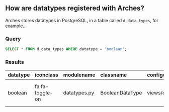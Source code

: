 ## How are datatypes registered with Arches?

Arches stores datatypes in PostgreSQL, in a table called `d_data_types`, for example...

### Query
```SQL
SELECT * FROM d_data_types WHERE datatype = 'boolean';
```

### Results
<div class="db-results">
    <table>
        <thead>
            <tr>
                <th style="text-align:left">datatype</th>
                <th style="text-align:left">iconclass</th>
                <th style="text-align:left">modulename</th>
                <th style="text-align:left">classname</th>
                <th style="text-align:left">configcomponent</th>
                <th style="text-align:left">defaultconfig</th>
                <th style="text-align:left">configname</th>
                <th style="text-align:left">isgeometric</th>
                <th style="text-align:left">defaultwidget</th>
                <th style="text-align:left">issearchable</th>
            </tr>
        </thead>
        <tbody>
            <tr>
                <td style="text-align:left">boolean</td>
                <td style="text-align:left">fa fa-toggle-on</td>
                <td style="text-align:left">datatypes.py</td>
                <td style="text-align:left">BooleanDataType</td>
                <td style="text-align:left">views/components/datatypes/boolean</td>
                <td style="text-align:left">{"trueLabel":"Yes","falseLabel":"No"}</td>
                <td style="text-align:left">boolean-datatype-config</td>
                <td style="text-align:left">false</td>
                <td style="text-align:left">10000000-0000-0000-0000-000000000006</td>
                <td style="text-align:left">true</td>
            </tr>
        </tbody>
    </table>
</div>
